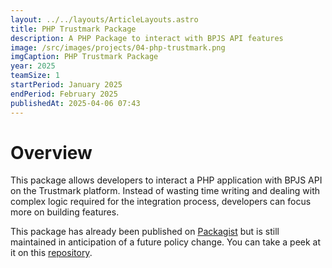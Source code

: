 ```yaml
---
layout: ../../layouts/ArticleLayouts.astro
title: PHP Trustmark Package
description: A PHP Package to interact with BPJS API features
image: /src/images/projects/04-php-trustmark.png
imgCaption: PHP Trustmark Package
year: 2025
teamSize: 1
startPeriod: January 2025
endPeriod: February 2025
publishedAt: 2025-04-06 07:43
---
```


# Overview

This package allows developers to interact a PHP application with BPJS API on the Trustmark platform. Instead of wasting time writing and dealing with complex logic required for the integration process, developers can focus more on building features.

This package has already been published on [Packagist](https://packagist.org/packages/bomsiwor/php-trustmark) but is still maintained in anticipation of a future policy change. You can take a peek at it on this [repository](https://github.com/bomsiwor/php-trustmark).
